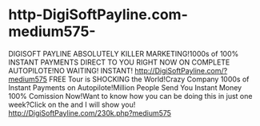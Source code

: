 # http-DigiSoftPayline.com-medium575-
DIGISOFT PAYLINE ABSOLUTELY KILLER MARKETING!1000s of 100% INSTANT PAYMENTS DIRECT TO YOU RIGHT NOW ON COMPLETE AUTOPILOTE!NO WAITING! INSTANT! http://DigiSoftPayline.com/?medium575 FREE Tour is SHOCKING the World!Crazy Company 1000s of Instant Payments on Autopilote!Million People Send You Instant Money 100% Comission Now!Want to know how you can be doing this in just one week?Click on the and I will show you! http://DigiSoftPayline.com/230k.php?medium575 
